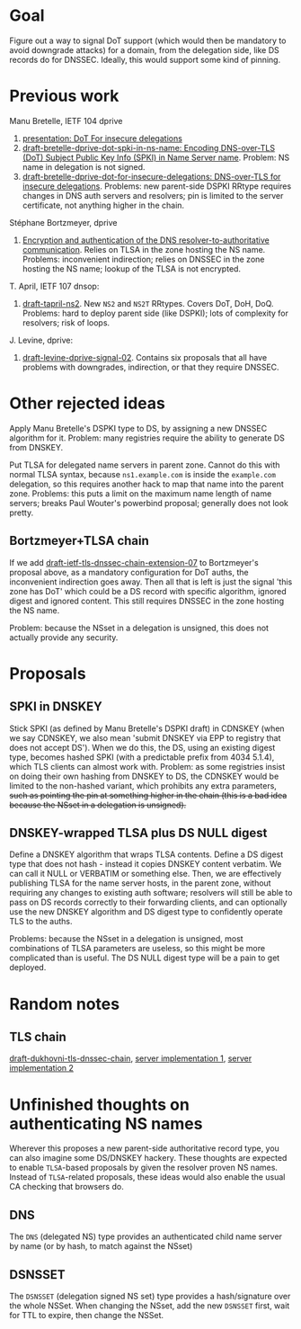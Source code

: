 # Goal

Figure out a way to signal DoT support (which would then be mandatory to avoid downgrade attacks) for a domain, from the delegation side, like DS records do for DNSSEC.
Ideally, this would support some kind of pinning.

# Previous work

Manu Bretelle, IETF 104 dprive

1. [presentation: DoT For insecure delegations](https://datatracker.ietf.org/meeting/104/materials/slides-104-dprive-dot-for-insecure-delegations)
1. [draft-bretelle-dprive-dot-spki-in-ns-name: Encoding DNS-over-TLS (DoT) Subject Public Key Info (SPKI) in Name Server name](https://tools.ietf.org/html/draft-bretelle-dprive-dot-spki-in-ns-name-00). Problem: NS name in delegation is not signed.
1. [draft-bretelle-dprive-dot-for-insecure-delegations: DNS-over-TLS for insecure delegations](https://tools.ietf.org/html/draft-bretelle-dprive-dot-for-insecure-delegations-01). Problems: new parent-side DSPKI RRtype requires changes in DNS auth servers and resolvers; pin is limited to the server certificate, not anything higher in the chain.

Stéphane Bortzmeyer, dprive

1. [Encryption and authentication of the DNS resolver-to-authoritative communication](https://tools.ietf.org/html/draft-bortzmeyer-dprive-resolver-to-auth-01). Relies on TLSA in the zone hosting the NS name. Problems: inconvenient indirection; relies on DNSSEC in the zone hosting the NS name; lookup of the TLSA is not encrypted.

T. April, IETF 107 dnsop:

1. [draft-tapril-ns2](https://datatracker.ietf.org/doc/draft-tapril-ns2/). New `NS2` and `NS2T` RRtypes. Covers DoT, DoH, DoQ. Problems: hard to deploy parent side (like DSPKI); lots of complexity for resolvers; risk of loops.

J. Levine, dprive:

1. [draft-levine-dprive-signal-02](https://tools.ietf.org/html/draft-levine-dprive-signal-02). Contains six proposals that all have problems with downgrades, indirection, or that they require DNSSEC.

# Other rejected ideas

Apply Manu Bretelle's DSPKI type to DS, by assigning a new DNSSEC algorithm for it.
Problem: many registries require the ability to generate DS from DNSKEY.

Put TLSA for delegated name servers in parent zone. Cannot do this with normal TLSA syntax, because `ns1.example.com` is inside the `example.com` delegation, so this requires another hack to map that name into the parent zone. Problems: this puts a limit on the maximum name length of name servers; breaks Paul Wouter's powerbind proposal; generally does not look pretty.

## Bortzmeyer+TLSA chain

If we add [draft-ietf-tls-dnssec-chain-extension-07](https://tools.ietf.org/html/draft-ietf-tls-dnssec-chain-extension-07) to Bortzmeyer's proposal above, as a mandatory configuration for DoT auths, the inconvenient indirection goes away.
Then all that is left is just the signal 'this zone has DoT' which could be a DS record with specific algorithm, ignored digest and ignored content.
This still requires DNSSEC in the zone hosting the NS name.

Problem: because the NSset in a delegation is unsigned, this does not actually provide any security.

# Proposals

## SPKI in DNSKEY

Stick SPKI (as defined by Manu Bretelle's DSPKI draft) in CDNSKEY (when we say CDNSKEY, we also mean 'submit DNSKEY via EPP to registry that does not accept DS').
When we do this, the DS, using an existing digest type, becomes hashed SPKI (with a predictable prefix from 4034 5.1.4), which TLS clients can almost work with.
Problem: as some registries insist on doing their own hashing from DNSKEY to DS, the CDNSKEY would be limited to the non-hashed variant, which prohibits any extra parameters, ~~such as pointing the pin at something higher in the chain (this is a bad idea because the NSset in a delegation is unsigned).~~

## DNSKEY-wrapped TLSA plus DS NULL digest

Define a DNSKEY algorithm that wraps TLSA contents. Define a DS digest type that does not hash - instead it copies DNSKEY content verbatim. We can call it NULL or VERBATIM or something else. Then, we are effectively publishing TLSA for the name server hosts, in the parent zone, without requiring any changes to existing auth software; resolvers will still be able to pass on DS records correctly to their forwarding clients, and can optionally use the new DNSKEY algorithm and DS digest type to confidently operate TLS to the auths.

Problems: because the NSset in a delegation is unsigned, most combinations of TLSA parameters are useless, so this might be more complicated than is useful.
The DS NULL digest type will be a pain to get deployed.

# Random notes

## TLS chain

[draft-dukhovni-tls-dnssec-chain](https://datatracker.ietf.org/doc/draft-dukhovni-tls-dnssec-chain/), [server implementation 1](https://github.com/andreasschulze/openssl-demo-server), [server implementation 2](https://github.com/shuque/chainserver)

# Unfinished thoughts on authenticating NS names

Wherever this proposes a new parent-side authoritative record type, you can also imagine some DS/DNSKEY hackery.
These thoughts are expected to enable `TLSA`-based proposals by given the resolver proven NS names.
Instead of `TLSA`-related proposals, these ideas would also enable the usual CA checking that browsers do.

## DNS

The `DNS` (delegated NS) type provides an authenticated child name server by name (or by hash, to match against the NSset)

## DSNSSET

The `DSNSSET` (delegation signed NS set) type provides a hash/signature over the whole NSSet.
When changing the NSset, add the new `DSNSSET` first, wait for TTL to expire, then change the NSSet.
